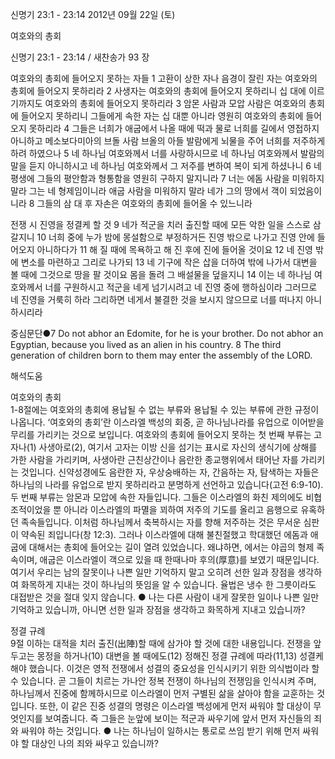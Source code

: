 신명기 23:1 - 23:14 
2012년 09월 22일 (토)

여호와의 총회



신명기 23:1 - 23:14 / 새찬송가 93 장


여호와의 총회에 들어오지 못하는 자들 
1 고환이 상한 자나 음경이 잘린 자는 여호와의 총회에 들어오지 못하리라 2 사생자는 여호와의 총회에 들어오지 못하리니 십 대에 이르기까지도 여호와의 총회에 들어오지 못하리라 3 암몬 사람과 모압 사람은 여호와의 총회에 들어오지 못하리니 그들에게 속한 자는 십 대뿐 아니라 영원히 여호와의 총회에 들어오지 못하리라 4 그들은 너희가 애굽에서 나올 때에 떡과 물로 너희를 길에서 영접하지 아니하고 메소보다미아의 브돌 사람 브올의 아들 발람에게 뇌물을 주어 너희를 저주하게 하려 하였으나 5 네 하나님 여호와께서 너를 사랑하시므로 네 하나님 여호와께서 발람의 말을 듣지 아니하시고 네 하나님 여호와께서 그 저주를 변하여 복이 되게 하셨나니 6 네 평생에 그들의 평안함과 형통함을 영원히 구하지 말지니라 7 너는 에돔 사람을 미워하지 말라 그는 네 형제임이니라 애굽 사람을 미워하지 말라 네가 그의 땅에서 객이 되었음이니라 8 그들의 삼 대 후 자손은 여호와의 총회에 들어올 수 있느니라

전쟁 시 진영을 정결케 할 것
9 네가 적군을 치러 출진할 때에 모든 악한 일을 스스로 삼갈지니 10 너희 중에 누가 밤에 몽설함으로 부정하거든 진영 밖으로 나가고 진영 안에 들어오지 아니하다가 11 해 질 때에 목욕하고 해 진 후에 진에 들어올 것이요 12 네 진영 밖에 변소를 마련하고 그리로 나가되 13 네 기구에 작은 삽을 더하여 밖에 나가서 대변을 볼 때에 그것으로 땅을 팔 것이요 몸을 돌려 그 배설물을 덮을지니 14 이는 네 하나님 여호와께서 너를 구원하시고 적군을 네게 넘기시려고 네 진영 중에 행하심이라 그러므로 네 진영을 거룩히 하라 그리하면 네게서 불결한 것을 보시지 않으므로 너를 떠나지 아니하시리라

중심문단●7 Do not abhor an Edomite, for he is your brother. Do not abhor an Egyptian, because you lived as an alien in his country. 8 The third generation of children born to them may enter the assembly of the LORD.

해석도움





여호와의 총회  
1-8절에는 여호와의 총회에 용납될 수 없는 부류와 용납될 수 있는 부류에 관한 규정이 나옵니다. ‘여호와의 총회’란 이스라엘 백성의 회중, 곧 하나님나라를 유업으로 이어받을 무리를 가리키는 것으로 보입니다. 여호와의 총회에 들어오지 못하는 첫 번째 부류는 고자나(1) 사생아로(2), 여기서 고자는 이방 신을 섬기는 표시로 자신의 생식기에 상해를 가한 사람을 가리키며, 사생아란 근친상간이나 음란한 종교행위에서 태어난 자를 가리키는 것입니다. 신약성경에도 음란한 자, 우상숭배하는 자, 간음하는 자, 탐색하는 자들은 하나님의 나라를 유업으로 받지 못하리라고 분명하게 선언하고 있습니다(고전 6:9-10). 두 번째 부류는 암몬과 모압에 속한 자들입니다. 그들은 이스라엘의 화친 제의에도 비협조적이었을 뿐 아니라 이스라엘의 파멸을 꾀하여 저주의 기도를 올리고 음행으로 유혹하던 족속들입니다. 이처럼 하나님께서 축복하시는 자를 향해 저주하는 것은 무서운 심판이 약속된 죄입니다(창 12:3). 그러나 이스라엘에 대해 불친절했고 학대했던 에돔과 애굽에 대해서는 총회에 들어오는 길이 열려 있었습니다. 왜냐하면, 에서는 야곱의 형제 족속이며, 애굽은 이스라엘이 객으로 있을 때 한때나마 후의(厚意)를 보였기 때문입니다. 여기서 우리는 남의 잘못이나 나쁜 일만 기억하지 말고 오히려 선한 일과 장점을 생각하여 화목하게 지내는 것이 하나님의 뜻임을 알 수 있습니다. 율법은 냉수 한 그릇이라도 대접받은 것을 절대 잊지 않습니다.
● 나는 다른 사람이 내게 잘못한 일이나 나쁜 일만 기억하고 있습니까, 아니면 선한 일과 장점을 생각하고 화목하게 지내고 있습니까? 

정결 규례  
9절 이하는 대적을 치러 출진(出陣)할 때에 삼가야 할 것에 대한 내용입니다. 전쟁을 앞두고는 몽정을 하거나(10) 대변을 볼 때에도(12) 정해진 정결 규례에 따라(11,13) 성결케 해야 했습니다. 이것은 영적 전쟁에서 성결의 중요성을 인식시키기 위한 의식법이라 할 수 있습니다. 곧 그들이 치르는 가나안 정복 전쟁이 하나님의 전쟁임을 인식시켜 주며, 하나님께서 진중에 함께하시므로 이스라엘이 먼저 구별된 삶을 살아야 함을 교훈하는 것입니다. 또한, 이 같은 진중 성결의 명령은 이스라엘 백성에게 먼저 싸워야 할 대상이 무엇인지를 보여줍니다. 즉 그들은 눈앞에 보이는 적군과 싸우기에 앞서 먼저 자신들의 죄와 싸워야 하는 것입니다.
● 나는 하나님이 일하시는 통로로 쓰임 받기 위해 먼저 싸워야 할 대상인 나의 죄와 싸우고 있습니까?